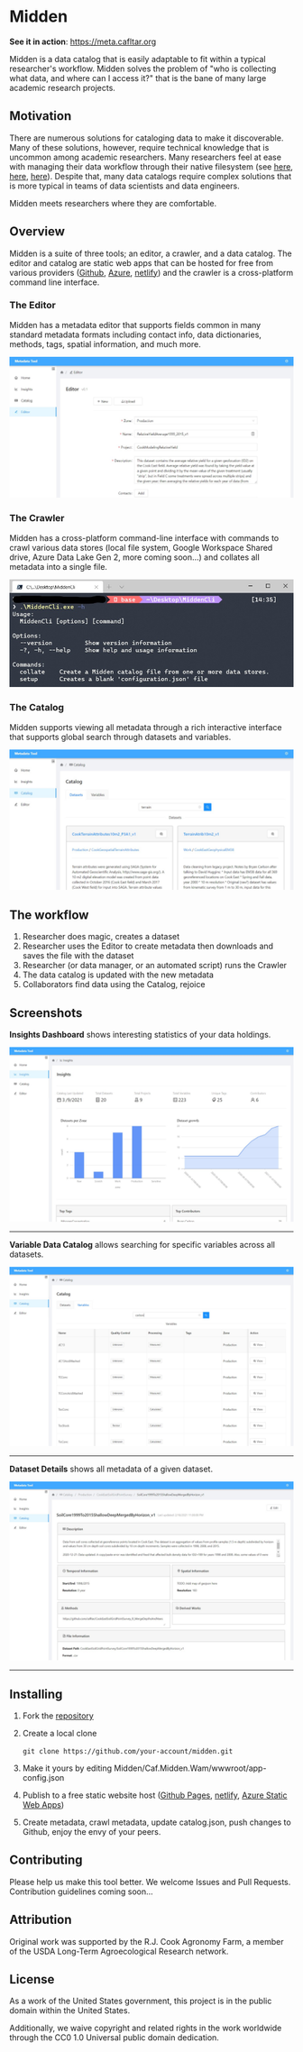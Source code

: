 # Midden

**See it in action**: https://meta.cafltar.org

Midden is a data catalog that is easily adaptable to fit within a typical researcher's workflow. Midden solves the problem of "who is collecting what data, and where can I access it?" that is the bane of many large academic research projects.

## Motivation

There are numerous solutions for cataloging data to make it discoverable. Many of these solutions, however, require technical knowledge that is uncommon among academic researchers. Many researchers feel at ease with managing their data workflow through their native filesystem (see [here](https://journals.plos.org/ploscompbiol/article?id=10.1371/journal.pcbi.1005510), [here](https://data.research.cornell.edu/content/file-management), [here](https://data.library.arizona.edu/data-management/best-practices/data-project-organization)). Despite that, many data catalogs require complex solutions that is more typical in teams of data scientists and data engineers.

Midden meets researchers where they are comfortable.

## Overview

Midden is a suite of three tools; an editor, a crawler, and a data catalog. The editor and catalog are static web apps that can be hosted for free from various providers ([Github](https://pages.github.com/), [Azure](https://azure.microsoft.com/en-us/services/app-service/static/), [netlify](https://www.netlify.com/)) and the crawler is a cross-platform command line interface.

### The Editor

Midden has a metadata editor that supports fields common in many standard metadata formats including contact info, data dictionaries, methods, tags, spatial information, and much more.

![screenshot of editor](media/editor.jpg)

### The Crawler

Midden has a cross-platform command-line interface with commands to crawl various data stores (local file system, Google Workspace Shared drive, Azure Data Lake Gen 2, more coming soon...) and collates all metadata into a single file.

![screenshot of crawler](media/crawler.jpg)

### The Catalog

Midden supports viewing all metadata through a rich interactive interface that supports global search through datasets and variables.

![screenshot of catalog](media/catalog.jpg)

## The workflow

1. Researcher does magic, creates a dataset
2. Researcher uses the Editor to create metadata then downloads and saves the file with the dataset
3. Researcher (or data manager, or an automated script) runs the Crawler
4. The data catalog is updated with the new metadata
5. Collaborators find data using the Catalog, rejoice

## Screenshots

**Insights Dashboard** shows interesting statistics of your data holdings.

![screenshot of the Insights dashboard](media/ss-insights.jpg)

---

**Variable Data Catalog** allows searching for specific variables across all datasets.

![screenshot of the variable catalog](media/ss-variable-catalog.jpg)

---

**Dataset Details** shows all metadata of a given dataset.

![screenshot of the dataset](media/ss-dataset-view.jpg)

---

## Installing

1. Fork the [repository](https://github.com/cafincubator/midden)
2. Create a local clone

    `git clone https://github.com/your-account/midden.git`

3. Make it yours by editing Midden/Caf.Midden.Wam/wwwroot/app-config.json

4. Publish to a free static website host ([Github Pages](https://www.meziantou.net/publishing-a-blazor-webassembly-application-to-github-pages.htm), [netlify](https://swimburger.net/blog/dotnet/how-to-deploy-blazor-webassembly-to-netlify), [Azure Static Web Apps](https://code-maze.com/deploying-blazor-webassembly-into-azure-static-web-apps/))

5. Create metadata, crawl metadata, update catalog.json, push changes to Github, enjoy the envy of your peers.

## Contributing

Please help us make this tool better. We welcome Issues and Pull Requests. Contribution guidelines coming soon...

## Attribution

Original work was supported by the R.J. Cook Agronomy Farm, a member of the USDA Long-Term Agroecological Research network.

## License

As a work of the United States government, this project is in the public domain within the United States.

Additionally, we waive copyright and related rights in the work worldwide through the CC0 1.0 Universal public domain dedication.
